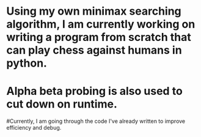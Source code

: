 # Using my own minimax searching algorithm, I am currently working on writing a program from scratch that can play chess against humans in python.
# Alpha beta probing is also used to cut down on runtime. 
#Currently, I am going through the code I've already written to improve efficiency and debug. 
